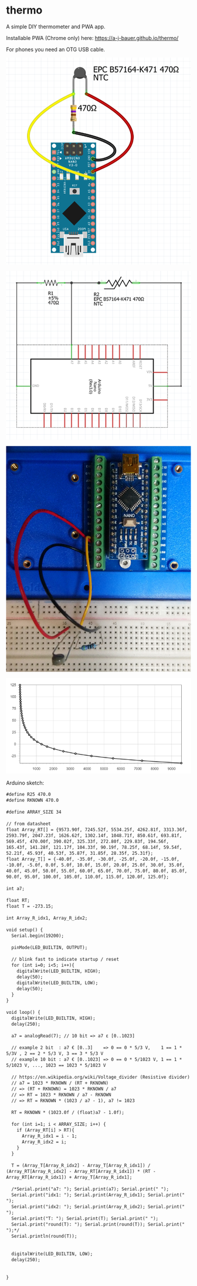 # thermo
A simple DIY thermometer and PWA app.

Installable PWA (Chrome only) here: https://a-j-bauer.github.io/thermo/

For phones you need an OTG USB cable.

![breadboard](https://github.com/A-J-Bauer/thermo/blob/main/readme_img/breadboard.png)

![schematic](https://github.com/A-J-Bauer/thermo/blob/main/readme_img/schematic.png)

![breadboard2](https://github.com/A-J-Bauer/thermo/blob/main/readme_img/breadboard2.png)

![graph](https://github.com/A-J-Bauer/thermo/blob/main/readme_img/graph.png)

Arduino sketch:

```
#define R25 470.0
#define RKNOWN 470.0

#define ARRAY_SIZE 34

// from datasheet
float Array_RT[] = {9573.90f, 7245.52f, 5534.25f, 4262.81f, 3313.36f, 2593.79f, 2047.23f, 1626.62f, 1302.14f, 1048.71f, 850.61f, 693.81f, 569.45f, 470.00f, 390.02f, 325.33f, 272.80f, 229.83f, 194.56f, 165.43f, 141.28f, 121.17f, 104.33f, 90.19f, 78.25f, 68.14f, 59.54f, 52.21f, 45.93f, 40.53f, 35.87f, 31.85f, 28.35f, 25.31f};
float Array_T[] = {-40.0f, -35.0f, -30.0f, -25.0f, -20.0f, -15.0f, -10.0f, -5.0f, 0.0f, 5.0f, 10.0f, 15.0f, 20.0f, 25.0f, 30.0f, 35.0f, 40.0f, 45.0f, 50.0f, 55.0f, 60.0f, 65.0f, 70.0f, 75.0f, 80.0f, 85.0f, 90.0f, 95.0f, 100.0f, 105.0f, 110.0f, 115.0f, 120.0f, 125.0f};

int a7;

float RT;
float T = -273.15;

int Array_R_idx1, Array_R_idx2;

void setup() {
  Serial.begin(19200);
  
  pinMode(LED_BUILTIN, OUTPUT);
  
  // blink fast to indicate startup / reset
  for (int i=0; i<5; i++){
    digitalWrite(LED_BUILTIN, HIGH);
    delay(50);
    digitalWrite(LED_BUILTIN, LOW);
    delay(50);
  }  
}

void loop() {
  digitalWrite(LED_BUILTIN, HIGH);
  delay(250);

  a7 = analogRead(7); // 10 bit => a7 ε [0..1023]

  // example 2 bit  : a7 € [0..3]    => 0 == 0 * 5/3 V,    1 == 1 * 5/3V , 2 == 2 * 5/3 V, 3 == 3 * 5/3 V
  // example 10 bit : a7 € [0..1023] => 0 == 0 * 5/1023 V, 1 == 1 * 5/1023 V, ..., 1023 == 1023 * 5/1023 V
  
  // https://en.wikipedia.org/wiki/Voltage_divider (Resistive divider)
  // a7 = 1023 * RKNOWN / (RT + RKNOWN)
  // => (RT + RKNOWN) = 1023 * RKNOWN / a7
  // => RT = 1023 * RKNOWN / a7 - RKNOWN
  // => RT = RKNOWN * (1023 / a7 - 1), a7 != 1023
  
  RT = RKNOWN * (1023.0f / (float)a7 - 1.0f);
    
  for (int i=1; i < ARRAY_SIZE; i++) {
    if (Array_RT[i] > RT){
      Array_R_idx1 = i - 1;
      Array_R_idx2 = i;            
    }
  }
    
  T = (Array_T[Array_R_idx2] - Array_T[Array_R_idx1]) / (Array_RT[Array_R_idx2] - Array_RT[Array_R_idx1]) * (RT - Array_RT[Array_R_idx1]) + Array_T[Array_R_idx1];    

  /*Serial.print("a7: "); Serial.print(a7); Serial.print(" ");
  Serial.print("idx1: "); Serial.print(Array_R_idx1); Serial.print(" ");
  Serial.print("idx2: "); Serial.print(Array_R_idx2); Serial.print(" ");
  Serial.print("T: "); Serial.print(T); Serial.print(" ");
  Serial.print("round(T): "); Serial.print(round(T)); Serial.print(" ");*/
  Serial.println(round(T));
  
    
  digitalWrite(LED_BUILTIN, LOW);
  delay(250);
   
  
}
```
